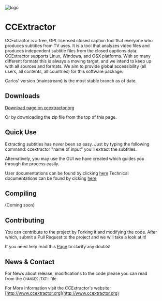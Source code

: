 ![logo](https://avatars3.githubusercontent.com/u/7253637?v=3&s=100)
 
# CCExtractor

CCExtractor is a free, GPL licensed closed caption tool that everyone who produces subtitles from TV uses. It is a tool that analyzes video files and produces independent subtitle files from the closed captions data. CCExtractor supports Linux, Windows, and OSX platforms. With so many different formats this is always a moving target, and we intend to keep up with all sources and formats. We aim to provide global accessibility (all users, all contents, all countries) for this software package.

Carlos' version (mainstream) is the most stable branch as of date.


## Downloads
[Download page on ccextractor.org](http://www.ccextractor.org/doku.php?id=public:general:downloads)

Or by downloading the zip file from the top of this page.


## Quick Use

Extracting subtitles has never been so easy. Just by typing the following command:  ccextractor "name of input"  you'll extract the subtitles.

Alternatively, you may use the GUI we have created which guides you through the process easily.

User documentations can be found by clicking [here](http://www.ccextractor.org/doku.php#user_documentation_and_files)
Technical documentations can be found by cicking [here](http://www.ccextractor.org/doku.php#technical_documentation)


## Compiling

(Coming soon)

    
## Contributing

You can contribute to the project by Forking it and modifying the code. After which, submit a Pull Request to the project and we will take a look at it!

If you need help read this [Page](http://www.ccextractor.org/doku.php?id=public:general:support) to clarify any doubts!

## News & Contact

For News about release, modifications to the code please you can read from the `CHANGES.TXT!` file

For More information visit the CCExtractor's website: [http://www.ccextractor.org](http://www.ccextractor.org)
